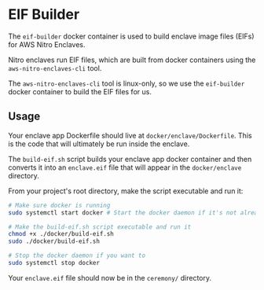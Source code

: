 # EIF Builder

The `eif-builder` docker container is used to build enclave image files (EIFs) for AWS Nitro Enclaves.

Nitro enclaves run EIF files, which are built from docker containers using the `aws-nitro-enclaves-cli` tool.

The `aws-nitro-enclaves-cli` tool is linux-only, so we use the `eif-builder` docker container to build the EIF files for us.

## Usage

Your enclave app Dockerfile should live at `docker/enclave/Dockerfile`. This is the code that will ultimately be run inside the enclave.

The `build-eif.sh` script builds your enclave app docker container and then converts it into an `enclave.eif` file that will appear in the `docker/enclave` directory.

From your project's root directory, make the script executable and run it:

```bash
# Make sure docker is running
sudo systemctl start docker # Start the docker daemon if it's not already running

# Make the build-eif.sh script executable and run it
chmod +x ./docker/build-eif.sh
sudo ./docker/build-eif.sh

# Stop the docker daemon if you want to
sudo systemctl stop docker
```

Your `enclave.eif` file should now be in the `ceremony/` directory.

